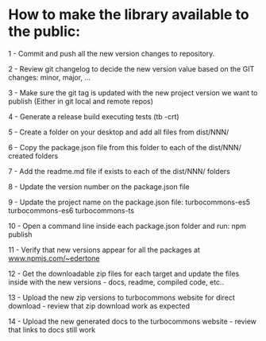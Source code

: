 # How to make the library available to the public:

1 - Commit and push all the new version changes to repository.

2 - Review git changelog to decide the new version value based on the GIT changes: minor, major, ...

3 - Make sure the git tag is updated with the new project version we want to publish
    (Either in git local and remote repos)

4 - Generate a release build executing tests (tb -crt)

5 - Create a folder on your desktop and add all files from dist/NNN/

6 - Copy the package.json file from this folder to each of the dist/NNN/ created folders

7 - Add the readme.md file if exists to each of the dist/NNN/ folders

8 - Update the version number on the package.json file

9 - Update the project name on the package.json file:
    turbocommons-es5
    turbocommons-es6
    turbocommons-ts

10 - Open a command line inside each package.json folder and run:
    npm publish

11 - Verify that new versions appear for all the packages at www.npmjs.com/~edertone

12 - Get the downloadable zip files for each target and update the files inside with the new versions
    - docs, readme, compiled code, etc..

13 - Upload the new zip versions to turbocommons website for direct download
    - review that zip download work as expected

14 - Upload the new generated docs to the turbocommons website
    - review that links to docs still work
